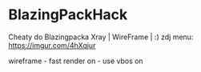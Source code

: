 # BlazingPackHack
Cheaty do Blazingpacka  Xray | WireFrame | :)
zdj menu: https://imgur.com/4hXqjur

wireframe - fast render on - use vbos on
